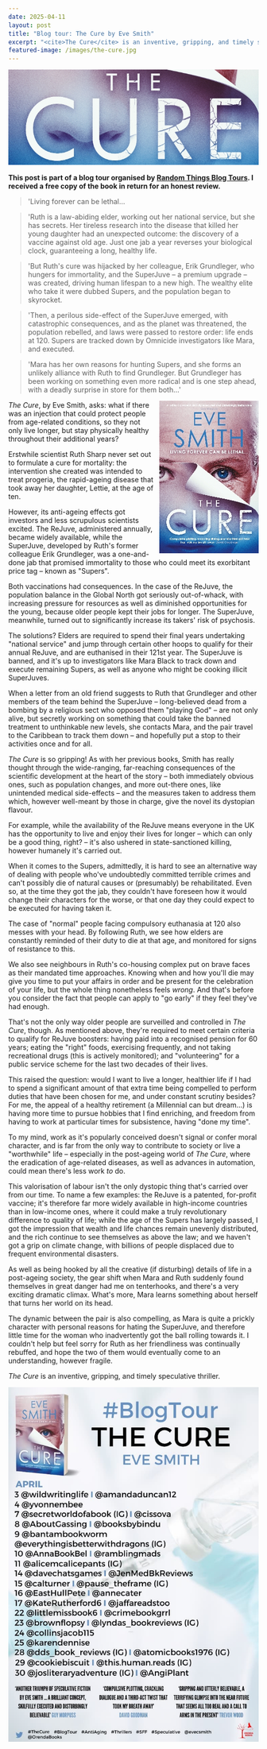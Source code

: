 ```yaml
---
date: 2025-04-11
layout: post
title: "Blog tour: The Cure by Eve Smith"
excerpt: "<cite>The Cure</cite> is an inventive, gripping, and timely speculative thriller."
featured-image: /images/the-cure.jpg
---
```


![The Cure](/images/the-cure.jpg)

**This post is part of a blog tour organised by [Random Things Blog Tours](http://randomthingsthroughmyletterbox.blogspot.com/p/services-to-publishers-authors-blog.html). I received a free copy of the book in return for an honest review.**

> 'Living forever can be lethal...

> 'Ruth is a law-abiding elder, working out her national service, but she has secrets. Her tireless research into the disease that killed her young daughter had an unexpected outcome: the discovery of a vaccine against old age. Just one jab a year reverses your biological clock, guaranteeing a long, healthy life.

> 'But Ruth's cure was hijacked by her colleague, Erik Grundleger, who hungers for immortality, and the SuperJuve &ndash; a premium upgrade &ndash; was created, driving human lifespan to a new high. The wealthy elite who take it were dubbed Supers, and the population began to skyrocket.

> 'Then, a perilous side-effect of the SuperJuve emerged, with catastrophic consequences, and as the planet was threatened, the population rebelled, and laws were passed to restore order: life ends at 120. Supers are tracked down by Omnicide investigators like Mara, and executed.

> 'Mara has her own reasons for hunting Supers, and she forms an unlikely alliance with Ruth to find Grundleger. But Grundleger has been working on something even more radical and is one step ahead, with a deadly surprise in store for them both...'

<img src="/images/the-cure-200.jpg" alt="The Cure" style="float: right; margin-bottom: 10px; margin-left: 10px;">

<cite>The Cure</cite>, by Eve Smith, asks: what if there was an injection that could protect people from age-related conditions, so they not only live longer, but stay physically healthy throughout their additional years?

Erstwhile scientist Ruth Sharp never set out to formulate a cure for mortality: the intervention she created was intended to treat progeria, the rapid-ageing disease that took away her daughter, Lettie, at the age of ten.

However, its anti-ageing effects got investors and less scrupulous scientists excited. The ReJuve, administered annually, became widely available, while the SuperJuve, developed by Ruth's former colleague Erik Grundleger, was a one-and-done jab that promised immortality to those who could meet its exorbitant price tag &ndash; known as "Supers".

Both vaccinations had consequences. In the case of the ReJuve, the population balance in the Global North got seriously out-of-whack, with increasing pressure for resources as well as diminished opportunities for the young, because older people kept their jobs for longer. The SuperJuve, meanwhile, turned out to significantly increase its takers' risk of psychosis.

The solutions? Elders are required to spend their final years undertaking "national service" and jump through certain other hoops to qualify for their annual ReJuve, and are euthanised in their 121st year. The SuperJuve is banned, and it's up to investigators like Mara Black to track down and execute remaining Supers, as well as anyone who might be cooking illicit SuperJuves.

When a letter from an old friend suggests to Ruth that Grundleger and other members of the team behind the SuperJuve &ndash; long-believed dead from a bombing by a religious sect who opposed them "playing God" &ndash; are not only alive, but secretly working on something that could take the banned treatment to unthinkable new levels, she contacts Mara, and the pair travel to the Caribbean to track them down &ndash; and hopefully put a stop to their activities once and for all.

<cite>The Cure</cite> is so gripping! As with her previous books, Smith has really thought through the wide-ranging, far-reaching consequences of the scientific development at the heart of the story &ndash; both immediately obvious ones, such as population changes, and more out-there ones, like unintended medical side-effects &ndash; and the measures taken to address them which, however well-meant by those in charge, give the novel its dystopian flavour.

For example, while the availability of the ReJuve means everyone in the UK has the opportunity to live and enjoy their lives for longer &ndash; which can only be a good thing, right? &ndash; it's also ushered in state-sanctioned killing, however humanely it's carried out.

When it comes to the Supers, admittedly, it is hard to see an alternative way of dealing with people who've undoubtedly committed terrible crimes and can't possibly die of natural causes or (presumably) be rehabilitated. Even so, at the time they got the jab, they couldn't have foreseen how it would change their characters for the worse, or that one day they could expect to be executed for having taken it.

The case of "normal" people facing compulsory euthanasia at 120 also messes with your head. By following Ruth, we see how elders are constantly reminded of their duty to die at that age, and monitored for signs of resistance to this.

We also see neighbours in Ruth's co-housing complex put on brave faces as their mandated time approaches. Knowing when and how you'll die may give you time to put your affairs in order and be present for the celebration of your life, but the whole thing nonetheless feels *wrong*. And that's before you consider the fact that people can apply to "go early" if they feel they've had enough.

That's not the only way older people are surveilled and controlled in <cite>The Cure</cite>, though. As mentioned above, they're required to meet certain criteria to qualify for ReJuve boosters: having paid into a recognised pension for 60 years; eating the "right" foods, exercising frequently, and not taking recreational drugs (this is actively monitored); and "volunteering" for a public service scheme for the last two decades of their lives.

This raised the question: would I want to live a longer, healthier life if I had to spend a significant amount of that extra time being compelled to perform duties that have been chosen for me, and under constant scrutiny besides? For me, the appeal of a healthy retirement (a Millennial can but dream...) is having more time to pursue hobbies that I find enriching, and freedom from having to work at particular times for subsistence, having "done my time".

To my mind, work as it's popularly conceived doesn't signal or confer moral character, and is far from the only way to contribute to society or live a "worthwhile" life &ndash; especially in the post-ageing world of <cite>The Cure</cite>, where the eradication of age-related diseases, as well as advances in automation, could mean there's less work *to* do.

This valorisation of labour isn't the only dystopic thing that's carried over from our time. To name a few examples: the ReJuve is a patented, for-profit vaccine; it's therefore far more widely available in high-income countries than in low-income ones, where it could make a truly revolutionary difference to quality of life; while the age of the Supers has largely passed, I got the impression that wealth and life chances remain unevenly distributed, and the rich continue to see themselves as above the law; and we haven't got a grip on climate change, with billions of people displaced due to frequent environmental disasters.

As well as being hooked by all the creative (if disturbing) details of life in a post-ageing society, the gear shift when Mara and Ruth suddenly found themselves in great danger had me on tenterhooks, and there's a very exciting dramatic climax. What's more, Mara learns something about herself that turns her world on its head.

The dynamic between the pair is also compelling, as Mara is quite a prickly character with personal reasons for hating the SuperJuve, and therefore little time for the woman who inadvertently got the ball rolling towards it. I couldn't help but feel sorry for Ruth as her friendliness was continually rebuffed, and hope the two of them would eventually come to an understanding, however fragile.

<cite>The Cure</cite> is an inventive, gripping, and timely speculative thriller.

![The Cure blog tour banner](/images/the-cure-banner.jpg)
